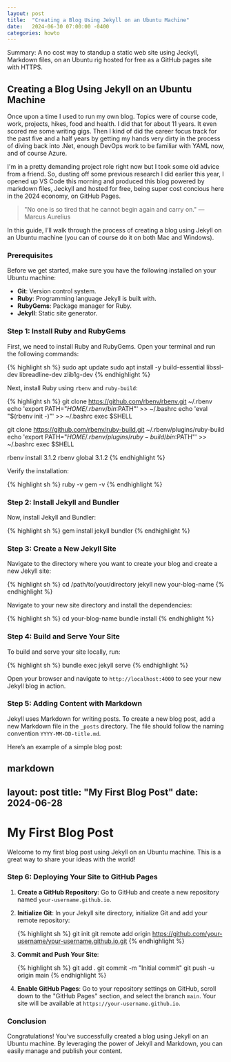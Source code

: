 ```yaml
---
layout: post
title:  "Creating a Blog Using Jekyll on an Ubuntu Machine"
date:   2024-06-30 07:00:00 -0400
categories: howto
---
```

 Summary: A no cost way to standup a static web site using Jeckyll, Markdown files, on an Ubuntu rig hosted for free as a GitHub pages site with HTTPS.
 <!--more-->

## Creating a Blog Using Jekyll on an Ubuntu Machine

 Once upon a time I used to run my own blog. Topics were of course code, work, projects, hikes, food and health. I did that for about 11 years. It even scored me some writing gigs. Then I kind of did the career focus track for the past five and a half years by getting my hands very dirty in the process of diving back into .Net, enough DevOps work to be familiar with YAML now, and of course Azure.

 I'm in a pretty demanding project role right now but I took some old advice from a friend. So, dusting off some previous research I did earlier this year, I opened up VS Code this morning and produced this blog powered by markdown files, Jeckyll and hosted for free, being super cost concious here in  the 2024 economy, on GitHub Pages.

 > "No one is so tired that he cannot begin again and carry on." — Marcus Aurelius

 In this guide, I’ll walk through the process of creating a blog using Jekyll on an Ubuntu machine (you  can of course do it on both Mac and Windows).

### Prerequisites

Before we get started, make sure you have the following installed on your Ubuntu machine:

- **Git**: Version control system.
- **Ruby**: Programming language Jekyll is built with.
- **RubyGems**: Package manager for Ruby.
- **Jekyll**: Static site generator.

### Step 1: Install Ruby and RubyGems

First, we need to install Ruby and RubyGems. Open your terminal and run the following commands:

{% highlight sh %}
sudo apt update
sudo apt install -y build-essential libssl-dev libreadline-dev zlib1g-dev
{% endhighlight %}

Next, install Ruby using `rbenv` and `ruby-build`:

{% highlight sh %}
git clone https://github.com/rbenv/rbenv.git ~/.rbenv
echo 'export PATH="$HOME/.rbenv/bin:$PATH"' >> ~/.bashrc
echo 'eval "$(rbenv init -)"' >> ~/.bashrc
exec $SHELL

git clone https://github.com/rbenv/ruby-build.git ~/.rbenv/plugins/ruby-build
echo 'export PATH="$HOME/.rbenv/plugins/ruby-build/bin:$PATH"' >> ~/.bashrc
exec $SHELL

rbenv install 3.1.2
rbenv global 3.1.2
{% endhighlight %}

Verify the installation:

{% highlight sh %}
ruby -v
gem -v
{% endhighlight %}

### Step 2: Install Jekyll and Bundler

Now, install Jekyll and Bundler:

{% highlight sh %}
gem install jekyll bundler
{% endhighlight %}

### Step 3: Create a New Jekyll Site

Navigate to the directory where you want to create your blog and create a new Jekyll site:

{% highlight sh %}
cd /path/to/your/directory
jekyll new your-blog-name
{% endhighlight %}

Navigate to your new site directory and install the dependencies:

{% highlight sh %}
cd your-blog-name
bundle install
{% endhighlight %}

### Step 4: Build and Serve Your Site

To build and serve your site locally, run:

{% highlight sh %}
bundle exec jekyll serve
{% endhighlight %}

Open your browser and navigate to `http://localhost:4000` to see your new Jekyll blog in action.

### Step 5: Adding Content with Markdown

Jekyll uses Markdown for writing posts. To create a new blog post, add a new Markdown file in the `_posts` directory. The file should follow the naming convention `YYYY-MM-DD-title.md`.

Here’s an example of a simple blog post:


markdown
---
layout: post
title: "My First Blog Post"
date: 2024-06-28
---

# My First Blog Post

Welcome to my first blog post using Jekyll on an Ubuntu machine. This is a great way to share your ideas with the world!

### Step 6: Deploying Your Site to GitHub Pages

1. **Create a GitHub Repository**: Go to GitHub and create a new repository named `your-username.github.io`.

2. **Initialize Git**: In your Jekyll site directory, initialize Git and add your remote repository:

   {% highlight sh %}
   git init
   git remote add origin https://github.com/your-username/your-username.github.io.git
   {% endhighlight %}

3. **Commit and Push Your Site**:

   {% highlight sh %}
   git add .
   git commit -m "Initial commit"
   git push -u origin main
   {% endhighlight %}

4. **Enable GitHub Pages**: Go to your repository settings on GitHub, scroll down to the "GitHub Pages" section, and select the branch `main`. Your site will be available at `https://your-username.github.io`.

### Conclusion

Congratulations! You’ve successfully created a blog using Jekyll on an Ubuntu machine. By leveraging the power of Jekyll and Markdown, you can easily manage and publish your content.